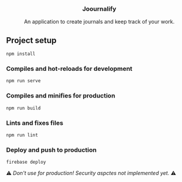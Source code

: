 <p align="center">
  <!-- <img src="images/logo.png" alt="Logo" width="80" height="80"> -->
  <h3 align="center">Joournalify</h3>
  <p align="center">An application to create journals and keep track of your work.</p>
</p>

## Project setup
```
npm install
```

### Compiles and hot-reloads for development
```
npm run serve
```

### Compiles and minifies for production
```
npm run build
```

### Lints and fixes files
```
npm run lint
```

### Deploy and push to production
```
firebase deploy
```
⚠️ *Don't use for production! Security aspctes not implemented yet.* ⚠️
